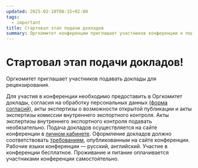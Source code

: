 ```yaml
---
updated: 2025-02-10T08:15+02:00
tags:
  - important
title: Стартовал этап подачи докладов
summary: Оргкомитет конференции приглашает участников конференции к подаче докладов.
---
```


# Стартовал этап подачи докладов!

Оргкомитет приглашает участников подавать доклады для рецензирования.

Для участия в конференции необходимо предоставить в Оргкомитет доклады, согласия на обработку персональных данных ([форма согласий](http://localhost:8080/docs/2025/agreement.doc)), акты экспертизы о возможности открытой публикации и акты экспертизы комиссии внутреннего экспортного контроля. Акты экспертизы внутреннего экспортного контроля подавать необязательно. Подача докладов осуществляется на сайте конференции в [личном кабинете](https://my.rlnc.ru). Оформление докладов должно соответствовать [требованиям](http://localhost:8080/docs/2025/template.doc), опубликованным на сайте конференции. Рабочие языки конференции — русский, английский. Участие в конференции бесплатное. Проживание и питание оплачивается участниками конференции самостоятельно.
